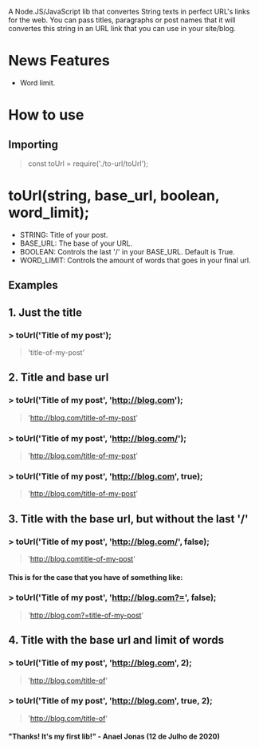 A Node.JS/JavaScript lib that convertes String texts in perfect URL's links for the web. You can pass titles, paragraphs or post names that it will convertes this string in an URL link that you can use in your site/blog.

# News Features

- Word limit.

# How to use

## Importing

> const toUrl = require('./to-url/toUrl');

# toUrl(string, base_url, boolean, word_limit);

- STRING: Title of your post.
- BASE_URL: The base of your URL.
- BOOLEAN: Controls the last '/' in your BASE_URL. Default is True.
- WORD_LIMIT: Controls the amount of words that goes in your final url.

## Examples

## 1. Just the title

### > toUrl('Title of my post');
> 'title-of-my-post'

## 2. Title and base url

### > toUrl('Title of my post', 'http://blog.com');
> 'http://blog.com/title-of-my-post'

### > toUrl('Title of my post', 'http://blog.com/');
> 'http://blog.com/title-of-my-post'

### > toUrl('Title of my post', 'http://blog.com', true);
> 'http://blog.com/title-of-my-post'

## 3. Title with the base url, but without the last '/'

### > toUrl('Title of my post', 'http://blog.com/', false);
> 'http://blog.comtitle-of-my-post'

#### This is for the case that you have of something like:

### > toUrl('Title of my post', 'http://blog.com?=', false);
> 'http://blog.com?=title-of-my-post'

## 4. Title with the base url and limit of words

### > toUrl('Title of my post', 'http://blog.com', 2);
> 'http://blog.com/title-of'

### > toUrl('Title of my post', 'http://blog.com', true, 2);
> 'http://blog.com/title-of'


#### "Thanks! It's my first lib!" - Anael Jonas (12 de Julho de 2020)
